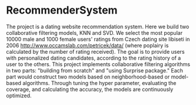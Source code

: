 # RecommenderSystem
The project is a dating website recommendation system.
Here we build two collaborative filtering models, KNN and SVD. We select the most popular 10000 male and 1000 female users' ratings from Czech dating site libiseti in 2006 http://www.occamslab.com/petricek/data/ (where poplairy is calculated by the number of rating received).
The goal is to provide users with personalized dating candidates, according to the rating history of a user to the others. This project implements collaborative filtering algorithms in two parts: "building from scratch" and "using Surprise package." Each part would construct two models based on neighborhood-based or model-based algorithms. Through tuning the hyper parameter, evaluating the coverage, and calculating the accuracy, the models are continuously optimized. 
